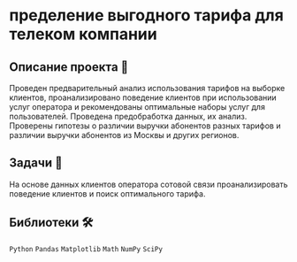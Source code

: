 # пределение выгодного тарифа для телеком компании

## Описание проекта 📃


Проведен предварительный анализ использования тарифов на выборке клиентов, проанализировано поведение клиентов при использовании услуг оператора и рекомендованы оптимальные наборы услуг для пользователей. Проведена предобработка данных, их анализ. Проверены гипотезы о различии выручки абонентов разных тарифов и различии выручки абонентов из Москвы и других регионов.

## Задачи 📝

На основе данных клиентов оператора сотовой связи проанализировать поведение клиентов и поиск оптимального тарифа.

## Библиотеки 🛠️

`Python` `Pandas` `Matplotlib` `Math` `NumPy` `SciPy`

<br>

